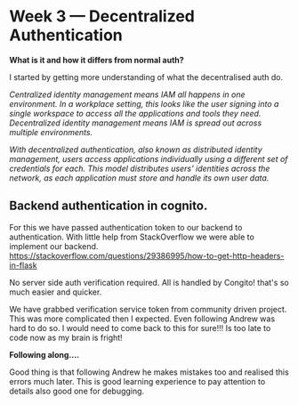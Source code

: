 # Week 3 — Decentralized Authentication

**What is it and how it differs from normal auth?**

I started by getting more understanding of what the decentralised auth do.

*Centralized identity management means IAM all happens in one environment. In a workplace setting, this looks like the user signing into a single workspace to access all the applications and tools they need. Decentralized identity management means IAM is spread out across multiple environments.*

*With decentralized authentication, also known as distributed identity management, users
access applications individually using a different set of credentials for each. This model
distributes users&#39; identities across the network, as each application must store and handle
its own user data.*

## Backend authentication in cognito.

For this we have passed authentication token to our backend to authentication. 
With little help from StackOverflow we were able to implement our backend. 
https://stackoverflow.com/questions/29386995/how-to-get-http-headers-in-flask  

No server side auth verification required. All is handled by Congito! that's so much easier and quicker.

We have grabbed verification service token from community driven project. This was more complicated then I expected. Even following Andrew was hard to do so. I would need to come back to this for sure!!!
Is too late to code now as my brain is fright!

**Following along....**

Good thing is that following Andrew he makes mistakes too and realised this errors much later. This is good learning experience to pay attention to details also good one for debugging. 


